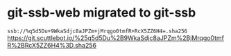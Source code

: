 # git-ssb-web migrated to git-ssb

`ssb://%q5d5Du+9WkaSdjc8aJPZm+jMrqgo0tmfR+RcX5ZZ6H4=.sha256`
https://git.scuttlebot.io/%25q5d5Du%2B9WkaSdjc8aJPZm%2BjMrqgo0tmfR%2BRcX5ZZ6H4%3D.sha256

